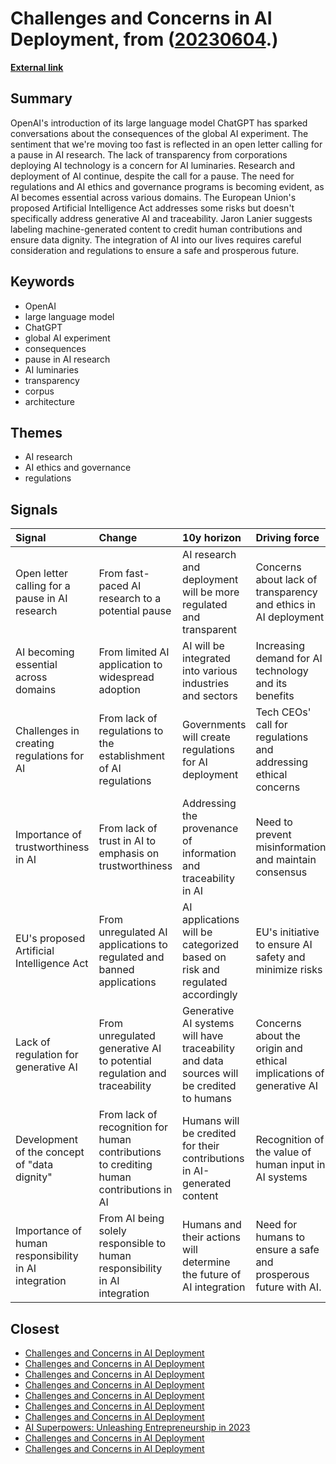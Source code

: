 # __Challenges and Concerns in AI Deployment__, from ([20230604](https://kghosh.substack.com/p/20230604).)

__[External link](https://spectrum.ieee.org/ai-ethics-governance)__



## Summary

OpenAI's introduction of its large language model ChatGPT has sparked conversations about the consequences of the global AI experiment. The sentiment that we're moving too fast is reflected in an open letter calling for a pause in AI research. The lack of transparency from corporations deploying AI technology is a concern for AI luminaries. Research and deployment of AI continue, despite the call for a pause. The need for regulations and AI ethics and governance programs is becoming evident, as AI becomes essential across various domains. The European Union's proposed Artificial Intelligence Act addresses some risks but doesn't specifically address generative AI and traceability. Jaron Lanier suggests labeling machine-generated content to credit human contributions and ensure data dignity. The integration of AI into our lives requires careful consideration and regulations to ensure a safe and prosperous future.

## Keywords

* OpenAI
* large language model
* ChatGPT
* global AI experiment
* consequences
* pause in AI research
* AI luminaries
* transparency
* corpus
* architecture

## Themes

* AI research
* AI ethics and governance
* regulations

## Signals

| Signal                                               | Change                                                                                  | 10y horizon                                                                              | Driving force                                                       |
|:-----------------------------------------------------|:----------------------------------------------------------------------------------------|:-----------------------------------------------------------------------------------------|:--------------------------------------------------------------------|
| Open letter calling for a pause in AI research       | From fast-paced AI research to a potential pause                                        | AI research and deployment will be more regulated and transparent                        | Concerns about lack of transparency and ethics in AI deployment     |
| AI becoming essential across domains                 | From limited AI application to widespread adoption                                      | AI will be integrated into various industries and sectors                                | Increasing demand for AI technology and its benefits                |
| Challenges in creating regulations for AI            | From lack of regulations to the establishment of AI regulations                         | Governments will create regulations for AI deployment                                    | Tech CEOs' call for regulations and addressing ethical concerns     |
| Importance of trustworthiness in AI                  | From lack of trust in AI to emphasis on trustworthiness                                 | Addressing the provenance of information and traceability in AI                          | Need to prevent misinformation and maintain consensus               |
| EU's proposed Artificial Intelligence Act            | From unregulated AI applications to regulated and banned applications                   | AI applications will be categorized based on risk and regulated accordingly              | EU's initiative to ensure AI safety and minimize risks              |
| Lack of regulation for generative AI                 | From unregulated generative AI to potential regulation and traceability                 | Generative AI systems will have traceability and data sources will be credited to humans | Concerns about the origin and ethical implications of generative AI |
| Development of the concept of "data dignity"         | From lack of recognition for human contributions to crediting human contributions in AI | Humans will be credited for their contributions in AI-generated content                  | Recognition of the value of human input in AI systems               |
| Importance of human responsibility in AI integration | From AI being solely responsible to human responsibility in AI integration              | Humans and their actions will determine the future of AI integration                     | Need for humans to ensure a safe and prosperous future with AI.     |

## Closest

* [Challenges and Concerns in AI Deployment](382e9ebc1e518ee49e541da1e6b5f8af)
* [Challenges and Concerns in AI Deployment](382e9ebc1e518ee49e541da1e6b5f8af)
* [Challenges and Concerns in AI Deployment](382e9ebc1e518ee49e541da1e6b5f8af)
* [Challenges and Concerns in AI Deployment](382e9ebc1e518ee49e541da1e6b5f8af)
* [Challenges and Concerns in AI Deployment](382e9ebc1e518ee49e541da1e6b5f8af)
* [Challenges and Concerns in AI Deployment](382e9ebc1e518ee49e541da1e6b5f8af)
* [Challenges and Concerns in AI Deployment](382e9ebc1e518ee49e541da1e6b5f8af)
* [AI Superpowers: Unleashing Entrepreneurship in 2023](a40580730388900810b4496ff9891dc9)
* [Challenges and Concerns in AI Deployment](382e9ebc1e518ee49e541da1e6b5f8af)
* [Challenges and Concerns in AI Deployment](382e9ebc1e518ee49e541da1e6b5f8af)